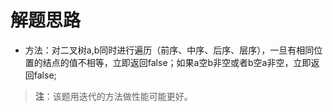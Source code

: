 # 解题思路
- 方法：对二叉树a,b同时进行遍历（前序、中序、后序、层序），一旦有相同位置的结点的值不相等，立即返回false；如果a空b非空或者b空a非空，立即返回false;
> **注**：该题用迭代的方法做性能可能更好。